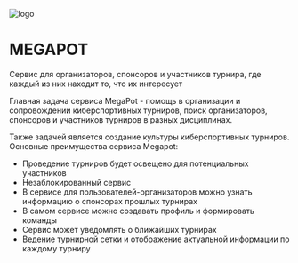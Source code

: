 
![logo](https://user-images.githubusercontent.com/72691339/224559148-e14d07a8-e1e9-4654-a2b4-bf32e92a6136.png)

<h1> MEGAPOT </h1>
Сервис для организаторов, спонсоров и участников турнира, где каждый из них находит то, что их интересует

Главная задача сервиса MegaPot - помощь в организации и сопровождении киберспортивных турниров, поиск организаторов, спонсоров и участников турниров в разных дисциплинах.

Также задачей является создание культуры киберспортивных турниров.
<br>
Основные преимущества сервиса Megapot:

<ul>
<li>Проведение турниров будет освещено для потенциальных участников</li>
<li>Незаблокированный сервис</li>
<li>В сервисе для пользователей-организаторов можно узнать информацию о спонсорах прошлых турнирах</li>
<li>В самом сервисе можно создавать профиль и формировать команды</li>
<li>Сервис может уведомлять о ближайших турнирах</li>
<li>Ведение турнирной сетки и отображение актуальной информации по каждому турниру</li>
</ul>


